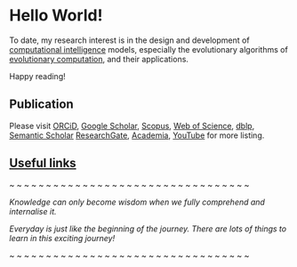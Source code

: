 # Hello World!

To date, my research interest is in the design and development of [computational intelligence](https://en.wikipedia.org/wiki/Computational_intelligence) models, especially the evolutionary algorithms of [evolutionary computation](https://en.wikipedia.org/wiki/Evolutionary_computation), and their applications.

Happy reading!


## Publication

Please visit
[ORCiD](http://orcid.org/0000-0003-1748-1544),
[Google Scholar](http://scholar.google.com.my/citations?user=bSb37M8AAAAJ&hl=en),
[Scopus](https://www.scopus.com/authid/detail.uri?authorId=55655843600),
[Web of Science](https://www.webofscience.com/wos/author/record/O-6251-2014),
[dblp](https://dblp.org/pid/128/3968.html),
[Semantic Scholar](https://www.semanticscholar.org/author/Choo-Jun-Tan/32883699)
[ResearchGate](https://www.researchgate.net/profile/Choo_Tan2),
[Academia](https://independent.academia.edu/ChooJunTan),
[YouTube](https://www.youtube.com/channel/UClZRxIwKOqbYVWntRAPA2xA)
for more listing.



## [Useful links](links)

~ ~ ~ ~ ~ ~ ~ ~ ~ ~ ~ ~ ~ ~ ~ ~ ~ ~ ~ ~ ~ ~ ~ ~ ~ ~ ~ ~ ~ ~ ~ ~ ~ 

_Knowledge can only become wisdom when we fully comprehend and internalise it._

_Everyday is just like the beginning of the journey. There are lots of things to learn in this exciting journey!_

~ ~ ~ ~ ~ ~ ~ ~ ~ ~ ~ ~ ~ ~ ~ ~ ~ ~ ~ ~ ~ ~ ~ ~ ~ ~ ~ ~ ~ ~ ~ ~ ~ 
